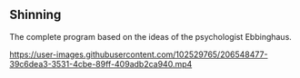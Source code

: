 ## Shinning

The complete program based on the ideas of the psychologist Ebbinghaus.

https://user-images.githubusercontent.com/102529765/206548477-39c6dea3-3531-4cbe-89ff-409adb2ca940.mp4


